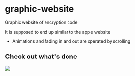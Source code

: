 # graphic-website
Graphic website of encryption code

It is supposed to end up similar to the apple website
- Animations and fading in and out are operated by scrolling

## Check out what's done 
![](Encryption_code_graphic.gif)
